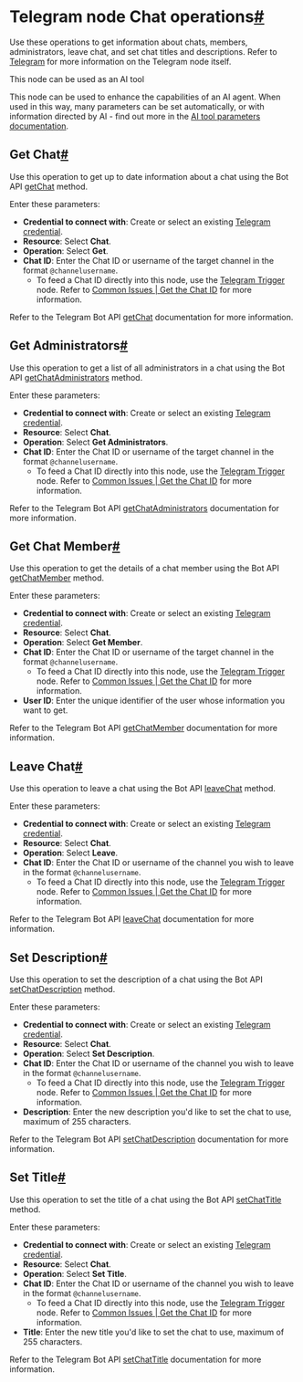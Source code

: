 [](https://github.com/n8n-io/n8n-docs/edit/main/docs/integrations/builtin/app-nodes/n8n-nodes-base.telegram/chat-operations.md "Edit this page")

# Telegram node Chat operations[#](#telegram-node-chat-operations "Permanent link")

Use these operations to get information about chats, members, administrators, leave chat, and set chat titles and descriptions. Refer to [Telegram](../) for more information on the Telegram node itself.

This node can be used as an AI tool

This node can be used to enhance the capabilities of an AI agent. When used in this way, many parameters can be set automatically, or with information directed by AI - find out more in the [AI tool parameters documentation](../../../../../advanced-ai/examples/using-the-fromai-function/).

## Get Chat[#](#get-chat "Permanent link")

Use this operation to get up to date information about a chat using the Bot API [getChat](https://core.telegram.org/bots/api#getchat) method.

Enter these parameters:

*   **Credential to connect with**: Create or select an existing [Telegram credential](../../../credentials/telegram/).
*   **Resource**: Select **Chat**.
*   **Operation**: Select **Get**.
*   **Chat ID**: Enter the Chat ID or username of the target channel in the format `@channelusername`.
    *   To feed a Chat ID directly into this node, use the [Telegram Trigger](../../../trigger-nodes/n8n-nodes-base.telegramtrigger/) node. Refer to [Common Issues | Get the Chat ID](../common-issues/#get-the-chat-id) for more information.

Refer to the Telegram Bot API [getChat](https://core.telegram.org/bots/api#getchat) documentation for more information.

## Get Administrators[#](#get-administrators "Permanent link")

Use this operation to get a list of all administrators in a chat using the Bot API [getChatAdministrators](https://core.telegram.org/bots/api#getchatadministrators) method.

Enter these parameters:

*   **Credential to connect with**: Create or select an existing [Telegram credential](../../../credentials/telegram/).
*   **Resource**: Select **Chat**.
*   **Operation**: Select **Get Administrators**.
*   **Chat ID**: Enter the Chat ID or username of the target channel in the format `@channelusername`.
    *   To feed a Chat ID directly into this node, use the [Telegram Trigger](../../../trigger-nodes/n8n-nodes-base.telegramtrigger/) node. Refer to [Common Issues | Get the Chat ID](../common-issues/#get-the-chat-id) for more information.

Refer to the Telegram Bot API [getChatAdministrators](https://core.telegram.org/bots/api#getchatadministrators) documentation for more information.

## Get Chat Member[#](#get-chat-member "Permanent link")

Use this operation to get the details of a chat member using the Bot API [getChatMember](https://core.telegram.org/bots/api#getchatmember) method.

Enter these parameters:

*   **Credential to connect with**: Create or select an existing [Telegram credential](../../../credentials/telegram/).
*   **Resource**: Select **Chat**.
*   **Operation**: Select **Get Member**.
*   **Chat ID**: Enter the Chat ID or username of the target channel in the format `@channelusername`.
    *   To feed a Chat ID directly into this node, use the [Telegram Trigger](../../../trigger-nodes/n8n-nodes-base.telegramtrigger/) node. Refer to [Common Issues | Get the Chat ID](../common-issues/#get-the-chat-id) for more information.
*   **User ID**: Enter the unique identifier of the user whose information you want to get.

Refer to the Telegram Bot API [getChatMember](https://core.telegram.org/bots/api#getchatmember) documentation for more information.

## Leave Chat[#](#leave-chat "Permanent link")

Use this operation to leave a chat using the Bot API [leaveChat](https://core.telegram.org/bots/api#leavechat) method.

Enter these parameters:

*   **Credential to connect with**: Create or select an existing [Telegram credential](../../../credentials/telegram/).
*   **Resource**: Select **Chat**.
*   **Operation**: Select **Leave**.
*   **Chat ID**: Enter the Chat ID or username of the channel you wish to leave in the format `@channelusername`.
    *   To feed a Chat ID directly into this node, use the [Telegram Trigger](../../../trigger-nodes/n8n-nodes-base.telegramtrigger/) node. Refer to [Common Issues | Get the Chat ID](../common-issues/#get-the-chat-id) for more information.

Refer to the Telegram Bot API [leaveChat](https://core.telegram.org/bots/api#leavechat) documentation for more information.

## Set Description[#](#set-description "Permanent link")

Use this operation to set the description of a chat using the Bot API [setChatDescription](https://core.telegram.org/bots/api#setchatdescription) method.

Enter these parameters:

*   **Credential to connect with**: Create or select an existing [Telegram credential](../../../credentials/telegram/).
*   **Resource**: Select **Chat**.
*   **Operation**: Select **Set Description**.
*   **Chat ID**: Enter the Chat ID or username of the channel you wish to leave in the format `@channelusername`.
    *   To feed a Chat ID directly into this node, use the [Telegram Trigger](../../../trigger-nodes/n8n-nodes-base.telegramtrigger/) node. Refer to [Common Issues | Get the Chat ID](../common-issues/#get-the-chat-id) for more information.
*   **Description**: Enter the new description you'd like to set the chat to use, maximum of 255 characters.

Refer to the Telegram Bot API [setChatDescription](https://core.telegram.org/bots/api#setchatdescription) documentation for more information.

## Set Title[#](#set-title "Permanent link")

Use this operation to set the title of a chat using the Bot API [setChatTitle](https://core.telegram.org/bots/api#setchattitle) method.

Enter these parameters:

*   **Credential to connect with**: Create or select an existing [Telegram credential](../../../credentials/telegram/).
*   **Resource**: Select **Chat**.
*   **Operation**: Select **Set Title**.
*   **Chat ID**: Enter the Chat ID or username of the channel you wish to leave in the format `@channelusername`.
    *   To feed a Chat ID directly into this node, use the [Telegram Trigger](../../../trigger-nodes/n8n-nodes-base.telegramtrigger/) node. Refer to [Common Issues | Get the Chat ID](../common-issues/#get-the-chat-id) for more information.
*   **Title**: Enter the new title you'd like to set the chat to use, maximum of 255 characters.

Refer to the Telegram Bot API [setChatTitle](https://core.telegram.org/bots/api#setchattitle) documentation for more information.